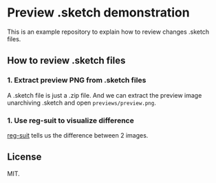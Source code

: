 # Preview .sketch demonstration
This is an example repository to explain how to review changes .sketch files.

## How to review .sketch files

### 1. Extract preview PNG from .sketch files
A .sketch file is just a .zip file. And we can extract the preview image unarchiving .sketch and open `previews/preview.png`.

### 1. Use reg-suit to visualize difference
[reg-suit](https://reg-viz.github.io/reg-suit/) tells us the difference between 2 images.

## License
MIT.
